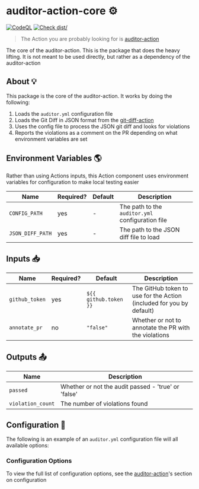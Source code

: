 # auditor-action-core ⚙️

[![CodeQL](https://github.com/GrantBirki/auditor-action-core/actions/workflows/codeql-analysis.yml/badge.svg)](https://github.com/GrantBirki/auditor-action-core/actions/workflows/codeql-analysis.yml) [![Check dist/](https://github.com/GrantBirki/auditor-action-core/actions/workflows/check-dist.yml/badge.svg)](https://github.com/GrantBirki/auditor-action-core/actions/workflows/check-dist.yml)

> The Action you are probably looking for is [auditor-action](https://github.com/GrantBirki/auditor-action)

The core of the auditor-action. This is the package that does the heavy lifting. It is not meant to be used directly, but rather as a dependency of the auditor-action

## About 💡

This package is the core of the auditor-action. It works by doing the following:

1. Loads the `auditor.yml` configuration file
2. Loads the Git Diff in JSON format from the [git-diff-action](https://github.com/GrantBirki/git-diff-action)
3. Uses the config file to process the JSON git diff and looks for violations
4. Reports the violations as a comment on the PR depending on what environment variables are set

## Environment Variables 🌎

Rather than using Actions inputs, this Action component uses environment variables for configuration to make local testing easier

| Name | Required? | Default | Description |
| --- | --- | --- | --- |
| `CONFIG_PATH` | yes | - | The path to the `auditor.yml` configuration file |
| `JSON_DIFF_PATH` | yes | - | The path to the JSON diff file to load |

## Inputs 📥

| Name | Required? | Default | Description |
| --- | --- | --- | --- |
| `github_token` | yes | `${{ github.token }}` | The GitHub token to use for the Action (included for you by default) |
| `annotate_pr` | no | `"false"` | Whether or not to annotate the PR with the violations |

## Outputs 📤

| Name | Description |
| --- | --- |
| `passed` | Whether or not the audit passed - 'true' or 'false' |
| `violation_count` | The number of violations found |

## Configuration 📝

The following is an example of an `auditor.yml` configuration file will all available options:

### Configuration Options

To view the full list of configuration options, see the [auditor-action](https://github.com/GrantBirki/auditor-action#configuration-)'s section on configuration

